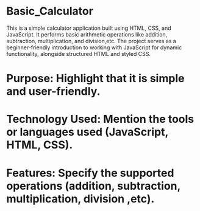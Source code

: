 # Basic_Calculator
This is a simple calculator application built using HTML, CSS, and JavaScript. It performs basic arithmetic operations like addition, subtraction, multiplication, and division,etc. The project serves as a beginner-friendly introduction to working with JavaScript for dynamic functionality, alongside structured HTML and styled CSS.
# Purpose: Highlight that it is simple and user-friendly.
# Technology Used: Mention the tools or languages used (JavaScript, HTML, CSS).
# Features: Specify the supported operations (addition, subtraction, multiplication, division ,etc).
